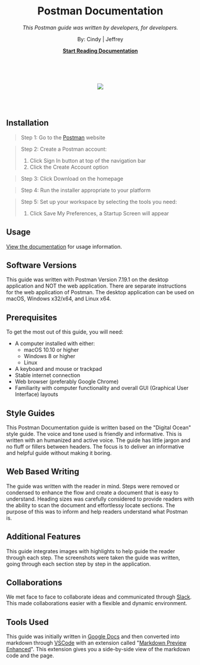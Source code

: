 <br><br>

<p align="center">
    <h1 align="center">Postman Documentation</h1>
    <p align="center"><i>This Postman guide was written by developers, for developers.</i></p>
    <p align="center">By: Cindy | Jeffrey</p>
    <p align="center"><strong><a href="https://cee-elle.github.io/postman-documentation/">Start Reading Documentation</a></strong></p>
    <br><br><br>
</p>

<p align="center">
<img src="https://github.com/cee-elle/postman-documentation/blob/gh-pages/docs/raw/postmanicon.png?raw=true")>
</p>
<br><br>

## Installation

> Step 1: Go to the [Postman](https://www.getpostman.com) website

> Step 2: Create a Postman account:
>
> 1. Click Sign In button at top of the navigation bar
> 2. Click the Create Account option

> Step 3: Click Download on the homepage

> Step 4: Run the installer appropriate to your platform

> Step 5: Set up your workspace by selecting the tools you need:
>
> 1. Click Save My Preferences, a Startup Screen will appear

## Usage

[View the documentation](https://cee-elle.github.io/postman-documentation/) for usage information.

## Software Versions

This guide was written with Postman Version 7.19.1 on the desktop application and NOT the web application. There are separate instructions for the web application of Postman. The desktop application can be used on macOS, Windows x32/x64, and Linux x64.

## Prerequisites

To get the most out of this guide, you will need:

- A computer installed with either:<br>
  - macOS 10.10 or higher
  - Windows 8 or higher
  - Linux
- A keyboard and mouse or trackpad
- Stable internet connection
- Web browser (preferably Google Chrome)
- Familiarity with computer functionality and overall GUI (Graphical User Interface) layouts
 
## Style Guides

This Postman Documentation guide is written based on the "Digital Ocean" style guide. The voice and tone used is friendly and informative. This is written with an humanized and active voice. The guide has little jargon and no fluff or fillers between headers. The focus is to deliver an informative and helpful guide without making it boring.

## Web Based Writing

The guide was written with the reader in mind. Steps were removed or condensed to enhance the flow and create a document that is easy to understand. Heading sizes was carefully considered to provide readers with the ability to scan the document and effortlessy locate sections. The purpose of this was to inform and help readers understand what Postman is.

## Additional Features

This guide integrates images with highlights to help guide the reader through each step. The screenshots were taken the guide was written, going through each section step by step in the application.
 
## Collaborations

We met face to face to collaborate ideas and communicated through [Slack](https://slack.com/intl/en-ca/). This made collaborations easier with a flexible and dynamic environment.

## Tools Used

This guide was initially written in [Google Docs](https://www.google.ca/docs/about/) and then converted into markdown through [VSCode](https://code.visualstudio.com/) with an extension called "[Markdown Preview Enhanced](https://marketplace.visualstudio.com/items?itemName=shd101wyy.markdown-preview-enhanced)". This extension gives you a side-by-side view of the markdown code and the page. 


